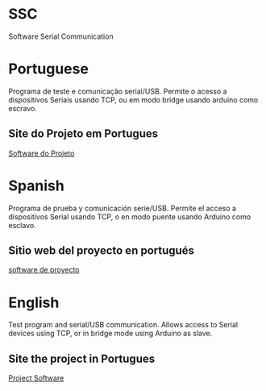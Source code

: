 # SSC
Software Serial Communication
# Portuguese

Programa de teste e comunicação serial/USB. Permite o acesso a dispositivos Seriais usando TCP, ou em modo bridge usando arduino como escravo.

## Site do Projeto em Portugues
<a href="https://maurinsoft.com.br/index.php/projetos-open-source/projeto-ssc/">Software do Projeto</a>

# Spanish

Programa de prueba y comunicación serie/USB. Permite el acceso a dispositivos Serial usando TCP, o en modo puente usando Arduino como esclavo.
## Sitio web del proyecto en portugués
<a href="http://maurinsoft.com.br/index.php/projetos-open-source/projeto-ssc/">software de proyecto</a>


# English

Test program and serial/USB communication. Allows access to Serial devices using TCP, or in bridge mode using Arduino as slave.

## Site the project in Portugues
<a href="http://maurinsoft.com.br/index.php/projetos-open-source/projeto-ssc/">Project Software</a>

